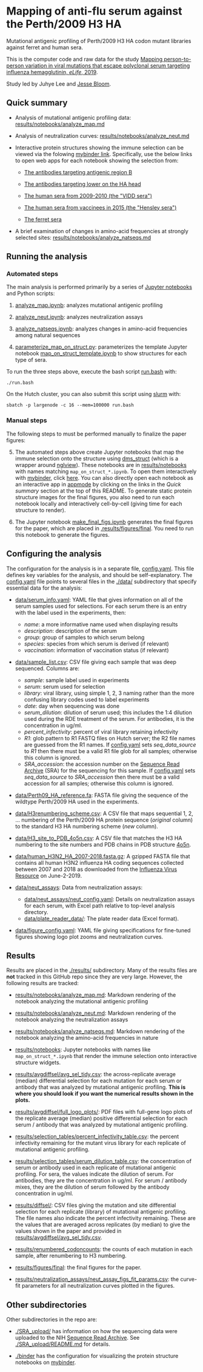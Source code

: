 # Mapping of anti-flu serum against the Perth/2009 H3 HA
Mutational antigenic profiling of Perth/2009 H3 HA codon mutant libraries against ferret and human sera.

This is the computer code and raw data for the study [Mapping person-to-person variation in viral mutations that escape polyclonal serum targeting influenza hemagglutinin, _eLife_, 2019](https://elifesciences.org/articles/49324).

Study led by Juhye Lee and [Jesse Bloom](https://research.fhcrc.org/bloom/en.html).

## Quick summary
- Analysis of mutational antigenic profiling data: [results/notebooks/analyze_map.md](results/notebooks/analyze_map.md)

- Analysis of neutralization curves: [results/notebooks/analyze_neut.md](results/notebooks/analyze_neut.md)

- Interactive protein structures showing the immune selection can be viewed via the folowing [mybinder link](https://mybinder.org/v2/gh/jbloomlab/map_flu_serum_Perth2009_H3_HA/master?filepath=results%2Fnotebooks).
  Specifically, use the below links to open web apps for each notebook showing the selection from:

   - [The antibodies targeting antigenic region B](https://mybinder.org/v2/gh/jbloomlab/map_flu_serum_Perth2009_H3_HA/master?urlpath=%2Fapps%2Fresults%2Fnotebooks%2Fmap_on_struct_antibody_region_B.ipynb)

   - [The antibodies targeting lower on the HA head](https://mybinder.org/v2/gh/jbloomlab/map_flu_serum_Perth2009_H3_HA/master?urlpath=%2Fapps%2Fresults%2Fnotebooks%2Fmap_on_struct_antibody_lower_head.ipynb)

   - [The human sera from 2009-2010 (the "VIDD sera")](https://mybinder.org/v2/gh/jbloomlab/map_flu_serum_Perth2009_H3_HA/master?urlpath=%2Fapps%2Fresults%2Fnotebooks%2Fmap_on_struct_VIDD_sera.ipynb)

   - [The human sera from vaccinees in 2015 (the "Hensley sera")](https://mybinder.org/v2/gh/jbloomlab/map_flu_serum_Perth2009_H3_HA/master?urlpath=%2Fapps%2Fresults%2Fnotebooks%2Fmap_on_struct_Hensley_sera.ipynb)

   - [The ferret sera](https://mybinder.org/v2/gh/jbloomlab/map_flu_serum_Perth2009_H3_HA/master?urlpath=%2Fapps%2Fresults%2Fnotebooks%2Fmap_on_struct_ferret.ipynb)

- A brief examination of changes in amino-acid frequencies at strongly selected sites: [results/notebooks/analyze_natseqs.md](results/notebooks/analyze_natseqs.md)

## Running the analysis

### Automated steps
The main analysis is performed primarily by a series of [Jupyter notebooks](https://jupyter.org/) and Python scripts:

  1. [analyze_map.ipynb](analyze_map.ipynb): analyzes mutational antigenic profiling

  2. [analyze_neut.ipynb](analyze_neut.ipynb): analyzes neutralization assays

  3. [analyze_natseqs.ipynb](analyze_natseqs.ipynb): analyzes changes in amino-acid frequencies among natural sequences

  4. [parameterize_map_on_struct.py](parameterize_map_on_struct.py): parameterizes the template Jupyter notebook [map_on_struct_template.ipynb](map_on_struct_template.ipynb) to show structures for each type of sera.

To run the three steps above, execute the bash script [run.bash](run.bash) with:

    ./run.bash
    
On the Hutch cluster, you can also submit this script using [slurm](https://slurm.schedmd.com/) with:

    sbatch -p largenode -c 16 --mem=100000 run.bash

### Manual steps
The following steps to must be performed manually to finalize the paper figures:

  5. The automated steps above create Jupyter notebooks that map the immune selection onto the structure using [dms_struct](https://jbloomlab.github.io/dms_struct) (which is a wrapper around [nglview](https://github.com/arose/nglview)).
     These notebooks are in [results/notebooks](results/notebooks) with names matching `map_on_struct_*.ipynb`.
     To open them interactively with [mybinder](https://mybinder.org/), click [here](https://mybinder.org/v2/gh/jbloomlab/map_flu_serum_Perth2009_H3_HA/master?filepath=results%2Fnotebooks).
     You can also directly open each notebook as an interactive app in [appmode](https://github.com/oschuett/appmode) by clicking on the links in the *Quick summary* section at the top of this README.
     To generate static protein structure images for the final figures, you also need to run each notebook locally and interactively cell-by-cell (giving time for each structure to render).

  6. The Jupyter notebook [make_final_figs.ipynb](make_final_figs.ipynb) generates the final figures for the paper, which are placed in [.results/figures/final](.results/figures/final).
     You need to run this notebook to generate the figures.

## Configuring the analysis
The configuration for the analysis is in a separate file, [config.yaml](config.yaml). 
This file defines key variables for the analysis, and should be self-explanatory. 
The [config.yaml](config.yaml) file points to several files in the [./data/](data) subdirectory that specify essential data for the analysis:

  - [data/serum_info.yaml](data/serum_info.yaml):
    YAML file that gives information on all of the serum samples used for selections.
    For each serum there is an entry with the label used in the experiments, then:
      - *name*: a more informative name used when displaying results
      - *description*: description of the serum
      - *group*: group of samples to which serum belong
      - *species*: species from which serum is derived (if relevant)
      - *vaccination*: information of vaccination status (if relevant)

  - [data/sample_list.csv](data/sample_list.csv):
    CSV file giving each sample that was deep sequenced.
    Columns are:
      - *sample*: sample label used in experiments
      - *serum*: serum used for selection
      - *library*: viral library, using simple 1, 2, 3 naming rather than the more confusing library codes used to label experiments
      - *date*: day when sequencing was done
      - *serum_dilution*: dilution of serum used; this includes the 1:4 dilution used during the RDE treatment of the serum. For antibodies, it is the concentration in ug/ml.
      - *percent_infectivity*: percent of viral library retaining infectivity
      - *R1*: glob pattern to R1 FASTQ files on Hutch server; the R2 file names are guessed from the R1 names. If [config.yaml](config.yaml) sets *seq_data_source* to *R1* then there must be a valid R1 file glob for all samples; otherwise this column is ignored.
      - *SRA_accession*: the accession number on the [Sequence Read Archive](https://www.ncbi.nlm.nih.gov/sra) (SRA) for the sequencing for this sample. If [config.yaml](config.yaml) sets *seq_data_source* to *SRA_accession* then there must be a valid accession for all samples; otherwise this column is ignored.
  
  - [data/Perth09_HA_reference.fa](data/Perth09_HA_reference.fa):
    FASTA file giving the sequence of the wildtype Perth/2009 HA used in the experiments.
  
  - [data/H3renumbering_scheme.csv](data/H3renumbering_scheme.csv):
    A CSV file that maps sequential 1, 2, ... numbering of the Perth/2009 HA protein sequence (*original* column) to the standard H3 HA numbering scheme (*new* column).

  - [data/H3_site_to_PDB_4o5n.csv](data/H3_site_to_PDB_4o5n.csv):
    A CSV file that matches the H3 HA numbering to the site numbers and PDB chains in PDB structure [4o5n](https://www.rcsb.org/structure/4O5N).

  - [data/human_H3N2_HA_2007-2018.fasta.gz](data/human_H3N2_HA_2007-2018.fasta.gz):
    A gzipped FASTA file that contains all human H3N2 influenza HA coding sequences collected between 2007 and 2018 as downloaded from the [Influenza Virus Resource](https://www.ncbi.nlm.nih.gov/genomes/FLU/Database/nph-select.cgi?go=database) on June-2-2019.

  - [data/neut_assays](data/neut_assays):
    Data from neutralization assays:
      - [data/neut_assays/neut_config.yaml](data/neut_assays/neut_config.yaml): Details on neutralization assays for each serum, with Excel path relative to top-level analysis directory.
      - [data/plate_reader_data/](data/plate_reader_data/): The plate reader data (Excel format).

  - [data/figure_config.yaml](data/figure_config.yaml):
    YAML file giving specifications for fine-tuned figures showing logo plot zooms and neutralization curves. 
  
## Results
Results are placed in the [./results/](results) subdirectory.
Many of the results files are **not** tracked in this GitHub repo since they are very large.
However, the following results are tracked:

  - [results/notebooks/analyze_map.md](results/notebooks/analyze_map.md): Markdown rendering of the notebook analyzing the mutational antigenic profiling

  - [results/notebooks/analyze_neut.md](results/notebooks/analyze_neut.md): Markdown rendering of the notebook analyzing the neutralization assays

  - [results/notebooks/analyze_natseqs.md](results/notebooks/analyze_natseqs.md): Markdown rendering of the notebook analyzing the amino-acid frequencies in nature

  - [results/notebooks](results/notebooks): Jupyter notebooks with names like `map_on_struct_*.ipynb` that render the immune selection onto interactive structure widgets.

  - [results/avgdiffsel/avg_sel_tidy.csv](results/avgdiffsel/avg_sel_tidy.csv): the across-replicate average (median) differential selection for each mutation for each serum or antibody that was analyzed by mutational antigenic profiling.
    **This is where you should look if you want the numerical results shown in the plots.**

  - [results/avgdiffsel/full_logo_plots/](results/avgdiffsel/full_logo_plots/): PDF files with full-gene logo plots of the replicate average (median) positive differential selection for each serum / antibody that was analyzed by mutational antigenic profiling.

  - [results/selection_tables/percent_infectivity_table.csv](results/selection_tables/percent_infectivity_table.csv): the percent infectivity remaining for the mutant virus library for each replicate of mutational antigenic profiling.

  - [results/selection_tables/serum_dilution_table.csv](results/selection_tables/serum_dilution_table.csv): the concentration of serum or antibody used in each replicate of mutational antigenic profiling. For sera, the values indicate the dilution of serum. For antibodies, they are the concentration in ug/ml. For serum / antibody mixes, they are the dilution of serum followed by the antibody concentration in ug/ml.

  - [results/diffsel/](results/diffsel/): CSV files giving the mutation and site differential selection for each replicate (library) of mutational antigenic profiling. The file names also indicate the percent infectivity remaining. These are the values that are averaged across replicates (by median) to give the values shown in the paper and provided in [results/avgdiffsel/avg_sel_tidy.csv](results/avgdiffsel/avg_sel_tidy.csv).

  - [results/renumbered_codoncounts](results/renumbered_codoncounts): the counts of each mutation in each sample, after renumbering to H3 numbering.

  - [results/figures/final](results/figures/final): the final figures for the paper.

  - [results/neutralization_assays/neut_assay_figs_fit_params.csv](results/neutralization_assays/neut_assay_figs_fit_params.csv): the curve-fit parameters for all neutralization curves plotted in the figures.

## Other subdirectories
Other subdirectories in the repo are:

 - [./SRA_upload/](SRA_upload) has information on how the sequencing data were uploaded to the NIH [Sequence Read Archive](https://www.ncbi.nlm.nih.gov/sra).
   See [./SRA_upload/README.md](SRA_upload/README.md) for details.

 - [./binder](binder) has the configuration for visualizing the protein structure notebooks on [mybinder](https://mybinder.org/).
